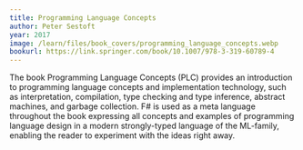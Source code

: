 ```yaml
---
title: Programming Language Concepts
author: Peter Sestoft
year: 2017
image: /learn/files/book_covers/programming_language_concepts.webp
bookurl: https://link.springer.com/book/10.1007/978-3-319-60789-4
---
```

The book Programming Language Concepts (PLC) provides an introduction to programming language concepts and implementation technology, such as interpretation, compilation, type checking and type inference, abstract machines, and garbage collection. F# is used as a meta language throughout the book expressing all concepts and examples of programming language design in a modern strongly-typed language of the ML-family, enabling the reader to experiment with the ideas right away.